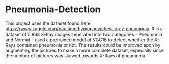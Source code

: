 # Pneumonia-Detection

This project uses the dataset found here https://www.kaggle.com/paultimothymooney/chest-xray-pneumonia. It is a dataset of 5,863 X-Ray images seperated into two categories - Pneumonia and Normal. I used a pretrained model of VGG16 to detect whether the X-Rays contained pneumonia or not. The results could be improved apon by augmenting the pictures to make a more complete dataset, especially since the number of pictures was skewed towards X-Rays of pneumonia. 

